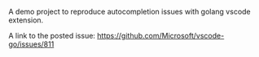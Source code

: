 A demo project to reproduce autocompletion issues with golang vscode extension.

A link to the posted issue: https://github.com/Microsoft/vscode-go/issues/811
